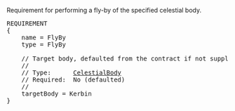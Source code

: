 Requirement for performing a fly-by of the specified celestial body.

<pre>
REQUIREMENT
{
    name = FlyBy
    type = FlyBy

    // Target body, defaulted from the contract if not supplied.
    //
    // Type:      <a href="CelestialBody-Type">CelestialBody</a>
    // Required:  No (defaulted)
    //
    targetBody = Kerbin
}
</pre>
